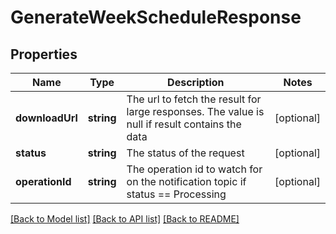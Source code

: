 # GenerateWeekScheduleResponse

## Properties
Name | Type | Description | Notes
------------ | ------------- | ------------- | -------------
**downloadUrl** | **string** | The url to fetch the result for large responses. The value is null if result contains the data | [optional] 
**status** | **string** | The status of the request | [optional] 
**operationId** | **string** | The operation id to watch for on the notification topic if status &#x3D;&#x3D; Processing | [optional] 

[[Back to Model list]](../README.md#documentation-for-models) [[Back to API list]](../README.md#documentation-for-api-endpoints) [[Back to README]](../README.md)


